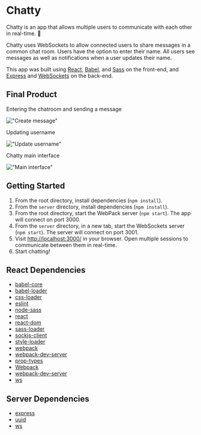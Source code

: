 # Chatty

Chatty is an app that allows multiple users to communicate with each other in real-time. :speech_balloon:

Chatty uses WebSockets to allow connected users to share messages in a common chat room. Users have the option to enter their name. All users see messages as well as notifications when a user updates their name.

This app was built using [React](https://reactjs.org/), [Babel](https://babeljs.io/), and [Sass](https://sass-lang.com/) on the front-end, and [Express](https://expressjs.com/) and [WebSockets](https://github.com/websockets/ws) on the back-end.

## Final Product

Entering the chatroom and sending a message

!["Create message"]()

Updating username

!["Update username"]()

Chatty main interface

!["Main interface"]()

## Getting Started

1. From the root directory, install dependencies (`npm install`).
2. From the `server` directory, install dependencies (`npm install`).
3. From the root directory, start the WebPack server (`npm start`). The app will connect on port 3000.
4. From the `server` directory, in a new tab, start the WebSockets server (`npm start`). The server will connect on port 3001.
5. Visit <http://localhost:3000/> in your browser. Open multiple sessions to communicate between them in real-time.
6. Start chatting!

## React Dependencies

* [babel-core](https://babeljs.io/)
* [babel-loader](https://github.com/babel/babel-loader)
* [css-loader](https://www.npmjs.com/package/css-loader)
* [eslint](https://eslint.org/)
* [node-sass](https://www.npmjs.com/package/node-sass)
* [react](https://reactjs.org/)
* [react-dom](https://www.npmjs.com/package/react-dom)
* [sass-loader](https://www.npmjs.com/package/sass-loader)
* [sockjs-client](https://www.npmjs.com/package/sockjs-client)
* [style-loader](https://www.npmjs.com/package/style-loader)
* [webpack](https://webpack.js.org/)
* [webpack-dev-server](https://www.npmjs.com/package/webpack-dev-server)
* [prop-types](https://www.npmjs.com/package/prop-types)
* [Webpack](https://webpack.js.org/)
* [webpack-dev-server](https://github.com/webpack/webpack-dev-server)
* [ws](https://github.com/websockets/ws)

## Server Dependencies

* [express](https://expressjs.com/)
* [uuid](https://www.npmjs.com/package/uuid)
* [ws](https://github.com/websockets/ws)
